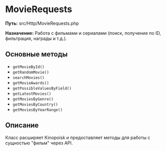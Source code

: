 # MovieRequests

**Путь:** src/Http/MovieRequests.php

**Назначение:** Работа с фильмами и сериалами (поиск, получение по ID, фильтрация, награды и т.д.).

## Основные методы
- `getMovieById()`
- `getRandomMovie()`
- `searchMovies()`
- `getMovieAwards()`
- `getPossibleValuesByField()`
- `getLatestMovies()`
- `getMoviesByGenre()`
- `getMoviesByCountry()`
- `getMoviesByYearRange()`

## Описание
Класс расширяет Kinopoisk и предоставляет методы для работы с сущностью "фильм" через API.